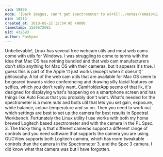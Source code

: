 ```yaml
---
cid: 19865
node: ![Dark images, can't get spectrometer to work](../notes/Tomas0413/06-16-2018/dark-images-can-t-get-spectrometer-to-work)
nid: 16512
created_at: 2018-06-22 12:54:45 +0000
timestamp: 1529672085
uid: 432693
author: Pushpaw
---
```


Unbelievable!, Linux has several free webcam utils and most web cams come with utils for Windows. I was struggling to come to terms with the idea that Mac OS has nothing bundled and that web cam manufacturers don't ship anything for Mac OS with their cameras, but it appears it's true. I guess this is part of the Apple 'It just works (except when it doesn't)' philosophy. A lot of the web cam utils that are available for Mac OS seem to be geared towards video conferencing and drawing silly facial features on selfies, which you don't really want. CamHolderApp seems of that ilk, it's designed for displaying what's happening on a smartphone screen and has things like Auto Focus that you probably don't want. What's needed for the spectrometer is a more nuts and bolts util that lets you set gain, exposure, white balance, colour temperature and so on. Then you need to work out which settings are best to set up the camera for best results in Spectral Workbench. Fortunately the Linux utility I use works with both my home brewed Logitech based spectrometer and with the camera in the PL Spec. 3. The tricky thing is that different cameras support a different range of controls and you need software that supports the camera you are using. GUCView supports both Logitech camera, which has more tweakable controls than the camera in the Spectrometer 3, and the Spec 3 camera. I did know what that camera was but I have forgotten.